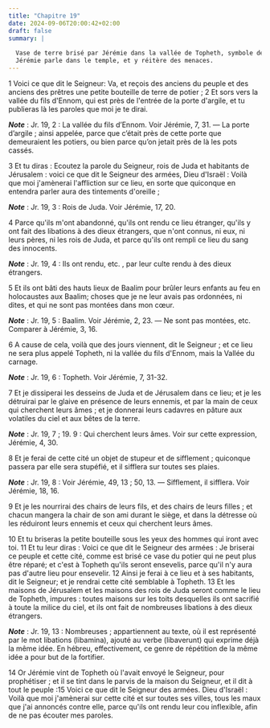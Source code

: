 ```yaml
---
title: "Chapitre 19"
date: 2024-09-06T20:00:42+02:00
draft: false
summary: |
  
  Vase de terre brisé par Jérémie dans la vallée de Topheth, symbole de la désolation de Juda et de Jérusalem.
  Jérémie parle dans le temple, et y réitère des menaces.
---
```



1 Voici ce que dit le Seigneur: Va, et reçois des anciens du peuple et des anciens des prêtres une petite bouteille de terre de potier ; 2 Et sors vers la vallée du fils d'Ennom, qui est près de l'entrée de la porte d'argile, et tu publieras là les paroles que moi je te dirai.

***Note*** :  Jr. 19, 2 : La vallée du fils d’Ennom. Voir Jérémie, 7, 31. ― La porte d’argile ; ainsi appelée, parce que c’était près de cette porte que demeuraient les potiers, ou bien parce qu’on jetait près de là les pots cassés.


3 Et tu diras : Ecoutez la parole du Seigneur, rois de Juda et habitants de Jérusalem : voici ce que dit le Seigneur des armées, Dieu d'Israël : Voilà que moi j'amènerai l'affliction sur ce lieu, en sorte que quiconque en entendra parler aura des tintements d'oreille ;

***Note*** :  Jr. 19, 3 : Rois de Juda. Voir Jérémie, 17, 20.

4 Parce qu'ils m'ont abandonné, qu'ils ont rendu ce lieu étranger, qu'ils y ont fait des libations à des dieux étrangers, que n'ont connus, ni eux, ni leurs pères, ni les rois de Juda, et parce qu'ils ont rempli ce lieu du sang des innocents.

***Note*** :  Jr. 19, 4 : Ils ont rendu, etc. , par leur culte rendu à des dieux étrangers.

5 Et ils ont bâti des hauts lieux de Baalim pour brûler leurs enfants au feu en holocaustes aux Baalim; choses que je ne leur avais pas ordonnées, ni dites, et qui ne sont pas montées dans mon cœur.

***Note*** :  Jr. 19, 5 : Baalim. Voir Jérémie, 2, 23. ― Ne sont pas montées, etc. Comparer à Jérémie, 3, 16.


6 A cause de cela, voilà que des jours viennent, dit le Seigneur ; et ce lieu ne sera plus appelé Topheth, ni la vallée du fils d'Ennom, mais la Vallée du carnage.

***Note*** :  Jr. 19, 6 : Topheth. Voir Jérémie, 7, 31-32.

7 Et je dissiperai les desseins de Juda et de Jérusalem dans ce lieu; et je les détruirai par le glaive en présence de leurs ennemis, et par la main de ceux qui cherchent leurs âmes ; et je donnerai leurs cadavres en pâture aux volatiles du ciel et aux bêtes de la terre.

***Note*** :  Jr. 19, 7 ; 19. 9 : Qui cherchent leurs âmes. Voir sur cette expression, Jérémie, 4, 30.

8 Et je ferai de cette cité un objet de stupeur et de sifflement ; quiconque passera par elle sera stupéfié, et il sifflera sur toutes ses plaies.

***Note*** :  Jr. 19, 8 : Voir Jérémie, 49, 13 ; 50, 13. ― Sifflement, il sifflera. Voir Jérémie, 18, 16.

9 Et je les nourrirai des chairs de leurs fils, et des chairs de leurs filles ; et chacun mangera la chair de son ami durant le siège, et dans la détresse où les réduiront leurs ennemis et ceux qui cherchent leurs âmes.


10 Et tu briseras la petite bouteille sous les yeux des hommes qui iront avec toi. 11 Et tu leur diras : Voici ce que dit le Seigneur des armées : Je briserai ce peuple et cette cité, comme est brisé ce vase du potier qui ne peut plus être réparé; et c'est à Topheth qu'ils seront ensevelis, parce qu'il n'y aura pas d'autre lieu pour ensevelir. 12 Ainsi je ferai à ce lieu et à ses habitants, dit le Seigneur; et je rendrai cette cité semblable à Topheth. 13 Et les maisons de Jérusalem et les maisons des rois de Juda seront comme le lieu de Topheth, impures : toutes maisons sur les toits desquelles ils ont sacrifié à toute la milice du ciel, et ils ont fait de nombreuses libations à des dieux étrangers.

***Note*** :  Jr. 19, 13 : Nombreuses ; appartiennent au texte, où il est représenté par le mot libations (libamina), ajouté au verbe (libaverunt) qui exprime déjà la même idée. En hébreu, effectivement, ce genre de répétition de la même idée a pour but de la fortifier.


14 Or Jérémie vint de Topheth où l'avait envoyé le Seigneur, pour prophétiser ; et il se tint dans le parvis de la maison du Seigneur, et il dit à tout le peuple :15 Voici ce que dit le Seigneur des armées. Dieu d'Israël : Voilà que moi j'amènerai sur cette cité et sur toutes ses villes, tous les maux que j'ai annoncés contre elle, parce qu'ils ont rendu leur cou inflexible, afin de ne pas écouter mes paroles.

